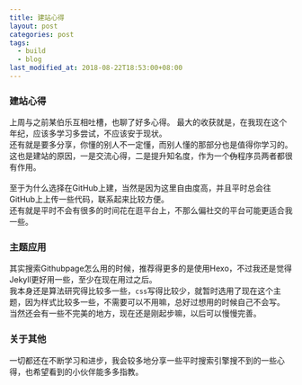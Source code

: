 ```yaml
---
title: 建站心得
layout: post
categories: post
tags:
  - build
  - blog
last_modified_at: 2018-08-22T18:53:00+08:00
---
```

### 建站心得
上周与之前某伯乐互相吐槽，也聊了好多心得。
最大的收获就是，在我现在这个年纪，应该多学习多尝试，不应该安于现状。<br>
还有就是要多分享，你懂的别人不一定懂，而别人懂的那部分也是值得你学习的。
这也是建站的原因，一是交流心得，二是提升知名度，作为一个<del>伪</del>程序员两者都很有作用。<br>
<br>
至于为什么选择在GitHub上建，当然是因为这里自由度高，并且平时总会往GitHub上上传一些代码，联系起来比较方便。<br>
还有就是平时不会有很多的时间花在逛平台上，不那么偏社交的平台可能更适合我一些。
### 主题应用
其实搜索Githubpage怎么用的时候，推荐得更多的是使用Hexo，不过我还是觉得Jekyll更好用一些，至少在现在用过之后。<br>
我本身还是算法研究得比较多一些，`css`写得比较少，就暂时选用了现在这个主题，因为样式比较多一些，不需要可以不用嘛，总好过想用的时候自己不会写。
当然还会有一些不完美的地方，现在还是刚起步嘛，以后可以慢慢完善。
### 关于其他
一切都还在不断学习和进步，我会较多地分享一些平时搜索引擎搜不到的一些心得，也希望看到的小伙伴能多多指教。
